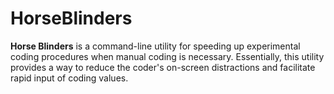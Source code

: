 # HorseBlinders
**Horse Blinders** is a command-line utility for speeding up experimental coding procedures  when manual coding is necessary. Essentially, this utility provides  a way to reduce the coder's on-screen distractions and facilitate  rapid input of coding values.
